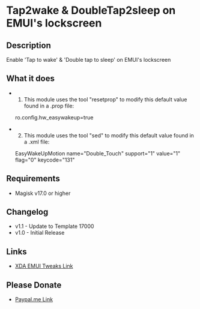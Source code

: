 # Tap2wake & DoubleTap2sleep on EMUI's lockscreen
## Description
Enable 'Tap to wake' & 'Double tap to sleep' on EMUI's lockscreen

## What it does
* 1. This module uses the tool "resetprop" to modify this default value found in a .prop file:

	ro.config.hw_easywakeup=true

* 2. This module uses the tool "sed" to modify this default value found in a .xml file:

	EasyWakeUpMotion name="Double_Touch" support="1" value="1" flag="0" keycode="131"

## Requirements
* Magisk v17.0 or higher

## Changelog
* v1.1 - Update to Template 17000
* v1.0 - Initial Release

## Links
* <a href="https://forum.xda-developers.com/honor-9/how-to/emui8-0-hidden-settings-tweaks-root-t3754661">XDA EMUI Tweaks Link</a>

## Please Donate
* <a href="https://www.paypal.me/oslo83">Paypal.me Link</a>

